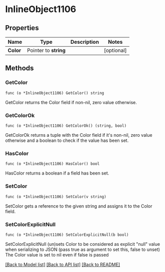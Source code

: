 # InlineObject1106

## Properties

Name | Type | Description | Notes
------------ | ------------- | ------------- | -------------
**Color** | Pointer to **string** |  | [optional] 

## Methods

### GetColor

`func (o *InlineObject1106) GetColor() string`

GetColor returns the Color field if non-nil, zero value otherwise.

### GetColorOk

`func (o *InlineObject1106) GetColorOk() (string, bool)`

GetColorOk returns a tuple with the Color field if it's non-nil, zero value otherwise
and a boolean to check if the value has been set.

### HasColor

`func (o *InlineObject1106) HasColor() bool`

HasColor returns a boolean if a field has been set.

### SetColor

`func (o *InlineObject1106) SetColor(v string)`

SetColor gets a reference to the given string and assigns it to the Color field.

### SetColorExplicitNull

`func (o *InlineObject1106) SetColorExplicitNull(b bool)`

SetColorExplicitNull (un)sets Color to be considered as explicit "null" value
when serializing to JSON (pass true as argument to set this, false to unset)
The Color value is set to nil even if false is passed

[[Back to Model list]](../README.md#documentation-for-models) [[Back to API list]](../README.md#documentation-for-api-endpoints) [[Back to README]](../README.md)


